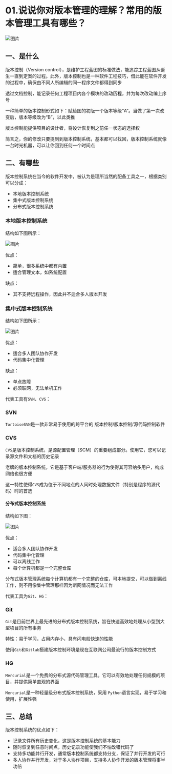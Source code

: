 # 01.说说你对版本管理的理解？常用的版本管理工具有哪些？

![图片](https://cdn.jsdelivr.net/gh/IceRain-mvc/cdn/img/640-20210928211311079)

## 一、是什么

版本控制（Version control），是维护工程蓝图的标准做法，能追踪工程蓝图从诞生一直到定案的过程。此外，版本控制也是一种软件工程技巧，借此能在软件开发的过程中，确保由不同人所编辑的同一程序文件都得到同步

透过文档控制，能记录任何工程项目内各个模块的改动历程，并为每次改动编上序号

一种简单的版本控制形式如下：赋给图的初版一个版本等级“A”。当做了第一次改变后，版本等级改为“B”，以此类推

版本控制能提供项目的设计者，将设计恢复到之前任一状态的选择权

简言之，你的修改只要提到到版本控制系统，基本都可以找回，版本控制系统就像一台时光机器，可以让你回到任何一个时间点

## 二、有哪些

版本控制系统在当今的软件开发中，被认为是理所当然的配备工具之一，根据类别可以分成：

- 本地版本控制系统
- 集中式版本控制系统
- 分布式版本控制系统

### 本地版本控制系统

结构如下图所示：

![图片](https://cdn.jsdelivr.net/gh/IceRain-mvc/cdn/img/640-20210928211318151)

优点：

- 简单，很多系统中都有内置
- 适合管理文本，如系统配置

缺点：

- 其不支持远程操作，因此并不适合多人版本开发

### 集中式版本控制系统

结构如下图所示：

![图片](https://cdn.jsdelivr.net/gh/IceRain-mvc/cdn/img/640-20210928211322308)

优点：

- 适合多人团队协作开发
- 代码集中化管理

缺点：

- 单点故障
- 必须联网，无法单机工作

代表工具有`SVN`、`CVS`：

### SVN

`TortoiseSVN`是一款非常易于使用的跨平台的 版本控制/版本控制/源代码控制软件

### CVS

`CVS`是版本控制系统，是源配置管理（SCM）的重要组成部分。使用它，您可以记录源文件和文档的历史记录

老牌的版本控制系统，它是基于客户端/服务器的行为使得其可容纳多用户，构成网络也很方便

这一特性使得`CVS`成为位于不同地点的人同时处理数据文件（特别是程序的源代码）时的首选

#### 分布式版本控制系统

结构如下图：

![图片](https://cdn.jsdelivr.net/gh/IceRain-mvc/cdn/img/640-20210928211329640)

优点：

- 适合多人团队协作开发
- 代码集中化管理
- 可以离线工作
- 每个计算机都是一个完整仓库

分布式版本管理系统每个计算机都有一个完整的仓库，可本地提交，可以做到离线工作，则不用像集中管理那样因为断网情况而无法工作

代表工具为`Git`、`HG`：

### Git

`Git`是目前世界上最先进的分布式版本控制系统，旨在快速高效地处理从小型到大型项目的所有事务

特性：易于学习，占用内存小，具有闪电般快速的性能

使用`Git`和`Gitlab`搭建版本控制环境是现在互联网公司最流行的版本控制方式

### HG

`Mercurial`是一个免费的分布式源代码管理工具。它可以有效地处理任何规模的项目，并提供简单直观的界面

`Mercurial`是一种轻量级分布式版本控制系统，采用 `Python`语言实现，易于学习和使用，扩展性强

## 三、总结

版本控制系统的优点如下：

- 记录文件所有历史变化，这是版本控制系统的基本能力
- 随时恢复到任意时间点，历史记录功能使我们不怕改错代码了
- 支持多功能并行开发，通常版本控制系统都支持分支，保证了并行开发的可行
- 多人协作并行开发，对于多人协作项目，支持多人协作开发的版本管理将事半功倍